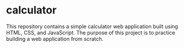 # calculator
This repository contains a simple calculator web application built using HTML, CSS, and JavaScript. The purpose of this project is to practice building a web application from scratch.
